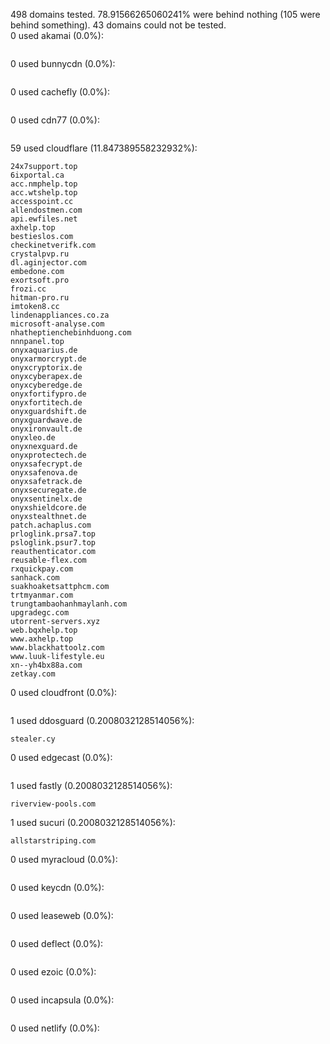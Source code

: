 498 domains tested. 78.91566265060241% were behind nothing (105 were behind something). 43 domains could not be tested.<br>
0 used akamai (0.0%):
```

```

0 used bunnycdn (0.0%):
```

```

0 used cachefly (0.0%):
```

```

0 used cdn77 (0.0%):
```

```

59 used cloudflare (11.847389558232932%):
```
24x7support.top
6ixportal.ca
acc.nmphelp.top
acc.wtshelp.top
accesspoint.cc
allendostmen.com
api.ewfiles.net
axhelp.top
bestieslos.com
checkinetverifk.com
crystalpvp.ru
dl.aginjector.com
embedone.com
exortsoft.pro
frozi.cc
hitman-pro.ru
imtoken8.cc
lindenappliances.co.za
microsoft-analyse.com
nhatheptienchebinhduong.com
nnnpanel.top
onyxaquarius.de
onyxarmorcrypt.de
onyxcryptorix.de
onyxcyberapex.de
onyxcyberedge.de
onyxfortifypro.de
onyxfortitech.de
onyxguardshift.de
onyxguardwave.de
onyxironvault.de
onyxleo.de
onyxnexguard.de
onyxprotectech.de
onyxsafecrypt.de
onyxsafenova.de
onyxsafetrack.de
onyxsecuregate.de
onyxsentinelx.de
onyxshieldcore.de
onyxstealthnet.de
patch.achaplus.com
prloglink.prsa7.top
psloglink.psur7.top
reauthenticator.com
reusable-flex.com
rxquickpay.com
sanhack.com
suakhoaketsattphcm.com
trtmyanmar.com
trungtambaohanhmaylanh.com
upgradegc.com
utorrent-servers.xyz
web.bqxhelp.top
www.axhelp.top
www.blackhattoolz.com
www.luuk-lifestyle.eu
xn--yh4bx88a.com
zetkay.com
```

0 used cloudfront (0.0%):
```

```

1 used ddosguard (0.2008032128514056%):
```
stealer.cy
```

0 used edgecast (0.0%):
```

```

1 used fastly (0.2008032128514056%):
```
riverview-pools.com
```

1 used sucuri (0.2008032128514056%):
```
allstarstriping.com
```

0 used myracloud (0.0%):
```

```

0 used keycdn (0.0%):
```

```

0 used leaseweb (0.0%):
```

```

0 used deflect (0.0%):
```

```

0 used ezoic (0.0%):
```

```

0 used incapsula (0.0%):
```

```

0 used netlify (0.0%):
```

```
